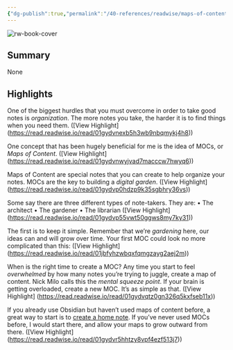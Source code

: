 ```yaml
---
{"dg-publish":true,"permalink":"/40-references/readwise/maps-of-content-effortless-organization-for-notes-obsidian-rocks/","tags":["rw/articles"]}
---
```


![rw-book-cover](https://obsidian.rocks/wp-content/uploads/2023/03/geojango-maps-Z8UgB80_46w-unsplash.jpg)

## Summary

None

## Highlights

One of the biggest hurdles that you must overcome in order to take good notes is *organization*. The more notes you take, the harder it is to find things when you need them. ([View Highlight] (https://read.readwise.io/read/01gydvnexb5h3wb9nbqmykj4h8))


One concept that has been hugely beneficial for me is the idea of MOCs, 
or *Maps of Content*. ([View Highlight] (https://read.readwise.io/read/01gydvnwyjvad7macccw7hwyq6))


Maps of Content are special notes that you can create to help organize your notes.
MOCs are the key to building a *digital garden*. ([View Highlight] (https://read.readwise.io/read/01gydvp0hdzp9k35sgbhry36vs))


Some say there are three different types of note-takers. They are:
• The architect
• The gardener
• The librarian ([View Highlight] (https://read.readwise.io/read/01gydvp55vwt50ggws8my7ky31))


The first is to keep it simple. Remember that we’re *gardening* here, our ideas can and will grow over time. Your first MOC could look no more complicated than this: ([View Highlight] (https://read.readwise.io/read/01jbfyhzwbqxfqmgzayg2aej2m))


When is the right time to create a MOC?
Any time you start to feel *overwhelmed* by how many notes you’re trying to juggle, create a map of content.
Nick Milo calls this the *mental squeeze point*. If your brain is getting overloaded, create a new MOC. It’s as simple as that. ([View Highlight] (https://read.readwise.io/read/01gydvqtz0gn326q5kxfseb11x))


If you already use Obsidian but haven’t used maps of content before, a great way to start is to [create a home note](https://obsidian.rocks/home-notes-in-obsidian-with-examples/). If you’ve never used MOCs before, I would start there, and allow your maps to grow outward from there. ([View Highlight] (https://read.readwise.io/read/01gydvr5hhtzy8vpf4ezf513j7))



